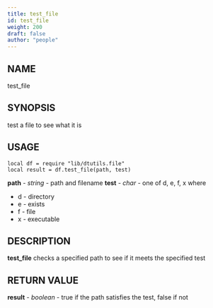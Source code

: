 ```yaml
---
title: test_file
id: test_file
weight: 200
draft: false
author: "people"
---
```


## NAME

test_file

## SYNOPSIS

test a file to see what it is

## USAGE
```
local df = require "lib/dtutils.file"
local result = df.test_file(path, test)
```
**path** - _string_ - path and filename
**test** - _char_ - one of d, e, f, x where
* d - directory
* e - exists
* f - file 
* x - executable

## DESCRIPTION

**test_file** checks a specified path to see if it meets the specified test

## RETURN VALUE

**result** - _boolean_ - true if the path satisfies the test, false if not
